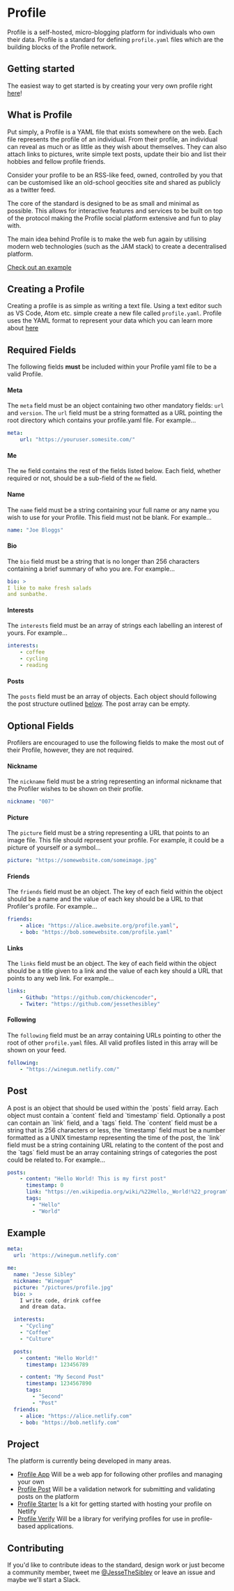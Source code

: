 # Profile

Profile is a self-hosted, micro-blogging platform for individuals who own their data. Profile is a standard for defining `profile.yaml` files which are the building blocks of the Profile network.

## Getting started
The easiest way to get started is by creating your very own profile right [here](https://github.com/profile-project/profile-starter)!

## What is Profile
Put simply, a Profile is a YAML file that exists somewhere on the web. Each file represents the profile of an individual. From their profile, an individual can reveal as much or as little as they wish about themselves. They can also attach links to pictures, write simple text posts, update their bio and list their hobbies and fellow profile friends.

Consider your profile to be an RSS-like feed, owned, controlled by you that can be customised like an old-school geocities site and shared as publicly as a twitter feed.

The core of the standard is designed to be as small and minimal as possible. This allows for interactive features and services to be built on top of the protocol making the Profile social platform extensive and fun to play with.

The main idea behind Profile is to make the web fun again by utilising modern web technologies (such as the JAM stack) to create a decentralised platform.

[Check out an example](https://winegum.netlify.com/profile)

## Creating a Profile
Creating a profile is as simple as writing a text file. Using a text editor such as VS Code, Atom etc. simple create a new file called `profile.yaml`. Profile uses the YAML format to represent your data which you can learn more about [here](http://yaml.org/start.html)

## Required Fields
The following fields **must** be included within your Profile yaml file to be a valid Profile.

#### Meta
The `meta` field must be an object containing two other mandatory fields: `url` and `version`. The `url` field must be a string formatted as a URL pointing the root directory which contains your profile.yaml file. For example...

```yaml
meta:
    url: "https://youruser.somesite.com/"
```

#### Me
The `me` field contains the rest of the fields listed below. Each field, whether required or not, should be a sub-field of the `me` field.

#### Name
The `name` field must be a string containing your full name or any name you wish to use for your Profile. This field must not be blank. For example...

```yaml
name: "Joe Bloggs"
```
#### Bio
The `bio` field must be a string that is no longer than 256 characters containing a brief summary of who you are. For example...

```yaml
bio: >
I like to make fresh salads
and sunbathe.
```
#### Interests
The `interests` field must be an array of strings each labelling an interest of yours. For example...

```yaml
interests:
    - coffee
    - cycling
    - reading
```

#### Posts
The `posts` field must be an array of objects. Each object should following the post structure outlined [below](#post). The post array can be empty. 

## Optional Fields
Profilers are encouraged to use the following fields to make the most out of their Profile, however, they are not required.

#### Nickname
The `nickname` field must be a string representing an informal nickname that the Profiler wishes to be shown on their profile.

```yaml
nickname: "007"
```

#### Picture
The `picture` field must be a string representing a URL that points to an image file. This file should represent your profile. For example, it could be a picture of yourself or a symbol...

```yaml
picture: "https://somewebsite.com/someimage.jpg" 
```

#### Friends
The `friends` field must be an object. The key of each field within the object should be a name and the value of each key should be a URL to that Profiler's profile. For example...

```yaml
friends:
    - alice: "https://alice.awebsite.org/profile.yaml",
    - bob: "https://bob.somewebsite.com/profile.yaml"
```

#### Links
The `links` field must be an object. The key of each field within the object should be a title given to a link and the value of each key should a URL that points to any web link. For example...

```yaml
links:
    - Github: "https://github.com/chickencoder",
    - Twiter: "https://github.com/jessethesibley"
```
#### Following
The `following` field must be an array containing URLs pointing to other the root of other `profile.yaml` files. All valid profiles listed in this array will be shown on your feed.

```yaml
following: 
    - "https://winegum.netlify.com/"
```

<h2 name="post">Post</h2>
A post is an object that should be used within the `posts` field array. Each object must contain a `content` field and `timestamp` field. Optionally a post can contain an `link` field, and a `tags` field. The `content` field must be a string that is 256 characters or less, the `timestamp` field must be a number formatted as a UNIX timestamp representing the time of the post, the `link` field must be a string containing URL relating to the content of the post and the `tags` field must be an array containing strings of categories the post could be related to. For example...

```yaml
posts:
    - content: "Hello World! This is my first post"
      timestamp: 0
      link: "https://en.wikipedia.org/wiki/%22Hello,_World!%22_program"
      tags: 
        - "Hello"
        - "World"
```

## Example

```yaml
meta:
  url: 'https://winegum.netlify.com'

me:
  name: "Jesse Sibley"
  nickname: "Winegum" 
  picture: "/pictures/profile.jpg"
  bio: >
    I write code, drink coffee
    and dream data.

  interests:
    - "Cycling"
    - "Coffee"
    - "Culture"

  posts:
    - content: "Hello World!"
      timestamp: 123456789

    - content: "My Second Post"
      timestamp: 1234567890
      tags:
        - "Second"
        - "Post"
  friends:
    - alice: "https://alice.netlify.com"
    - bob: "https://bob.netlify.com"

```

## Project
The platform is currently being developed in many areas.
* [Profile App](https://github.com/profile-project/profile-app) Will be a web app for following other profiles and managing your own
* [Profile Post](https://github.com/profile-project/profile-post) Will be a validation network for submitting and validating posts on the platform
* [Profile Starter](https://github.com/profile-project/profile-starter) Is a kit for getting started with hosting your profile on Netlify
* [Profile Verify](https://github.com/profile-project/profile-verify) Will be a library for verifying profiles for use in profile-based applications.

## Contributing
If you'd like to contribute ideas to the standard, design work or just become a community member, tweet me [@JesseTheSibley](https://twitter.com/jessethesibley) or leave an issue and maybe we'll start a Slack.
